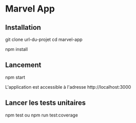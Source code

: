 # Marvel App

## Installation

git clone url-du-projet
cd marvel-app

npm install

## Lancement

npm start

L'application est accessible à l'adresse http://localhost:3000

## Lancer les tests unitaires 

npm test ou npm run test:coverage